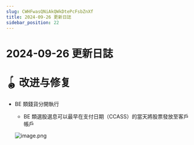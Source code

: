 ```yaml
---
slug: CWHFwasQNiAkQWkDtePcFsbZnXf
title: 2024-09-26 更新日誌
sidebar_position: 22
---
```



# 2024-09-26 更新日誌


# 🪀 改进与修复

- BE 類錢貨分開執行
    - BE 類選股選息可以最早在支付日期（CCASS）的當天將股票發放至客戶帳戶

    ![image.png](/assets/b265a2f3e35c1af1d6990cb7edcf17e9.png)


